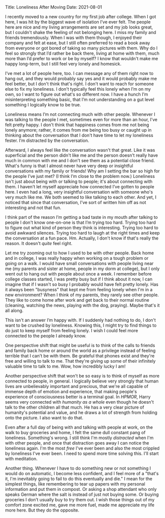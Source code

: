 Title: Loneliness After Moving
Date: 2021-08-01

I recently moved to a new country for my first job after college. When I got here,
I was hit by the biggest wave of isolation I’ve ever felt. The people here are
nice and my living arrangements are set and my job looks great, but I couldn't
shake the feeling of not belonging here. I miss my family and friends tremendously.
When I was with them though, I enjoyed their company and felt at ease, but I still
often preferred to read a book away from everyone or got bored of taking so many
pictures with them. Why do I feel so strongly that I’d rather be back there,
living at home with them, much more than I’d prefer to work or be by myself?
I know that wouldn't make me happy long-term, but I still feel very lonely and
homesick.

I’ve met a lot of people here, too. I can message any of them right now to hang
out, and they would probably say yes and it would probably make me feel better,
but I don't think that's right. I don't want to reach for someone else to fix my
loneliness. I don't typically feel this lonely when I’m on my own, so I want to
figure out what's so different now. I have a hunch I’m misinterpreting something
basic, that I’m not understanding on a gut level something I logically know to be
true.

Loneliness means I’m not connecting much with other people. Whenever I was talking
to the people I met, sometimes even for more than an hour, I’ve felt pretty happy.
I don't think that happiness comes from me not being lonely anymore; rather, it comes
from me being too busy or caught up in thinking about the conversation that I
don't have time to let my loneliness fester. I’m distracted by the conversation.

Afterward, I always feel like the conversation wasn't that great. Like it was
superficial and the person didn't like me and the person doesn't really have much
in common with me and I don't see them as a potential close friend. What's funny
is that I almost never have very deep or insightful conversations with my family or
friends! Why am I setting the bar so high for the people I’ve just met? (I think
I’m close to the problem now.) Loneliness isn't just about being with or talking
to people; it's about connecting with them. I haven't let myself appreciate how
connected I’ve gotten to people here. I even had a long, very insightful conversation
with someone who's very much like me. We both seemed to like talking to each other.
And yet, I noticed that since that conversation, I’ve sort of written him off as
not interesting and not that fun.

I think part of the reason I’m getting a bad taste in my mouth after talking to
people I don't know one-on-one is that I’m trying too hard. Trying too hard to
figure out what kind of person they think is interesting. Trying too hard to avoid
awkward silences. Trying too hard to laugh at the right times and keep the
conversation at a fun pace. Hm. Actually, I don't know if that's really the
reason. It doesn't _quite_ feel right.

Let me try zooming out to how I used to be with other people. Back home and in
college, I was really happy when working on a tough problem or going on a walk.
I would have small conversations with people living near me (my parents and sister
at home, people in my dorm at college), but I only went out to hang out with people
about once a week. I remember before college classes started, I was pretty busy
but if I think about it now, I can imagine that if I wasn't so busy I probably
would have felt pretty lonely. Has it always been "busyness" that kept me from
feeling lonely when I'm in a new environment? When I think of my parents, they
rarely see other people. They like to come home after work and get back to their
normal routine (cleaning, watching the news, playing with the dog, praying). Maybe
that's it all along.

This isn't an answer I’m happy with. If I suddenly had nothing to do, I don't want
to be crushed by loneliness. Knowing this, I might try to find things to do just
to keep myself from feeling lonely. I wish I could feel more connected to the
people I already know.

One perspective shift that might be useful is to think of the calls to friends
and family back home or around the world as a privilege instead of feeling terrible
that I can't be with them. Be grateful that phones exist and they're free and
willing to talk to me. That they're giving up some of their infinitely valuable
time to talk to me. Wow, how incredibly lucky I am!

Another perspective shift that won't be so easy is to think of myself as more
connected to people, in general. I logically believe very strongly that human lives
are unbelievably important and precious, that we're all capable of immense depth
of emotion and experience, that making people's experience of consciousness better
is a terminal goal. In _HPMOR_, Harry seems very connected with _humanity as a whole_
even though he doesn't talk to the other children all that much. He has a very
clear picture of humanity's potential and value, and he draws a lot of strength
from holding onto the picture. I also want to do that.

Even after a full day of being with and talking with people at work, on the walk
to buy groceries and home, I felt the same dull constant pang of loneliness.
Something's wrong. I still think I'm mostly _distracted_ when I'm with other
people, and once that distraction goes away I can notice the loneliness again.
I'm the most _free_ I've ever been and also the most crippled by loneliness I've
ever been. I need to spend more time solving this. I'll start with meditation.

Another thing. Whenever I have to do something new or not something I would do
on automatic, I become less confident, and I feel more of a "that's it, I'm
inevitably going to fail to do this eventually and die." I mean for the simplest
things, like remembering to tear up papers with my personal information and put
them in compost. Or asking a shop attendant who only speaks German where the salt
is instead of just not buying some. Or buying groceries I don't usually buy to try
them out. I wish those things out of my comfort zone excited me, gave me more
fuel, made me appreciate my life more here. But they do the opposite.
